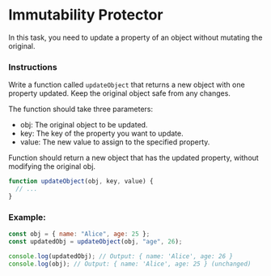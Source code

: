 # Immutability Protector

In this task, you need to update a property of an object without mutating the original.

### Instructions

Write a function called `updateObject` that returns a new object with one property updated. Keep the original object safe from any changes.

The function should take three parameters:

- obj: The original object to be updated.
- key: The key of the property you want to update.
- value: The new value to assign to the specified property.

Function should return a new object that has the updated property, without modifying the original obj.

```js
function updateObject(obj, key, value) {
  // ...
}
```

### Example:

```js
const obj = { name: "Alice", age: 25 };
const updatedObj = updateObject(obj, "age", 26);

console.log(updatedObj); // Output: { name: 'Alice', age: 26 }
console.log(obj); // Output: { name: 'Alice', age: 25 } (unchanged)
```
